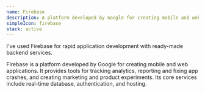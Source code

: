 ```yaml
---
name: Firebase
description: A platform developed by Google for creating mobile and web applications
simpleIcon: firebase
stack: active
---
```


I've used Firebase for rapid application development with ready-made backend services.

Firebase is a platform developed by Google for creating mobile and web applications. It provides tools for tracking analytics, reporting and fixing app crashes, and creating marketing and product experiments. Its core services include real-time database, authentication, and hosting.
